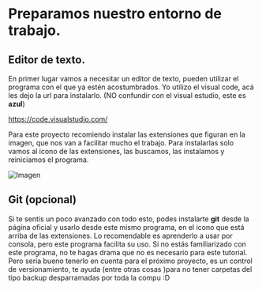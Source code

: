 
# Preparamos nuestro entorno de trabajo.

## Editor de texto.
En primer lugar vamos a necesitar un editor de texto, pueden utilizar el programa con el que ya estén acostumbrados.
Yo utilizo el visual code, acá les dejo la url para instalarlo. (NO confundir con el visual estudio, este es **azul**)

https://code.visualstudio.com/

Para este proyecto recomiendo instalar las extensiones que figuran en la imagen, que nos van a facilitar mucho el trabajo. Para instalarlas solo vamos al icono de las extensiones, las buscamos, las instalamos y reiniciamos el programa.

![Imagen](https://fgarciajulia.github.io/Mi_primera_pagina/doc/img/captura1.jpg)

## Git (opcional)
Si te sentís un poco avanzado con todo esto, podes instalarte **git** desde la página oficial y usarlo desde este mismo programa, en el icono que está arriba de las extensiones. Lo recomendable es aprenderlo a usar por consola, pero este programa facilita su uso. Si no estás familiarizado con este programa, no te hagas drama que no es necesario para este tutorial. Pero sería bueno tenerlo en cuenta para el próximo proyecto, es un control de versionamiento, te ayuda (entre otras cosas )para no tener carpetas del tipo backup desparramadas por toda la compu :D


